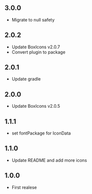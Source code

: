 ## 3.0.0

* Migrate to null safety

## 2.0.2

* Update BoxIcons v2.0.7
* Convert plugin to package

## 2.0.1

* Update gradle

## 2.0.0

* Update BoxIcons v2.0.5

## 1.1.1

* set fontPackage for IconData

## 1.1.0

* Update README and add more icons

## 1.0.0

* First realese
